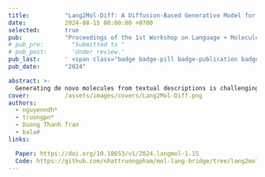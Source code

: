 ```yaml
---
title:          "Lang2Mol-Diff: A Diffusion-Based Generative Model for Language-to-Molecule Translation Leveraging SELFIES Representation"
date:           2024-08-15 00:00:00 +0700
selected:       true
pub:            "Proceedings of the 1st Workshop on Language + Molecules (ACL 2024 Workshop)"
# pub_pre:        "Submitted to "
# pub_post:       'Under review.'
pub_last:       ' <span class="badge badge-pill badge-publication badge-pub-conf">Conf</span>'
pub_date:       "2024"

abstract: >-
  Generating de novo molecules from textual descriptions is challenging due to potential issues with molecule validity in SMILES representation and limitations of autoregressive models. This work introduces Lang2Mol-Diff, a diffusion-based language-to-molecule generative model using the SELFIES representation. Specifically, Lang2Mol-Diff leverages the strengths of two state-of-the-art molecular generative models: BioT5 and TGM-DLM. By employing BioT5 to tokenize the SELFIES representation, Lang2Mol-Diff addresses the validity issues associated with SMILES strings. Additionally, it incorporates a text diffusion mechanism from TGM-DLM to overcome the limitations of autoregressive models in this domain. To the best of our knowledge, this is the first study to leverage the diffusion mechanism for text-based de novo molecule generation using the SELFIES molecular string representation. Performance evaluation on the L+M-24 benchmark dataset shows that Lang2Mol-Diff outperforms all existing methods for molecule generation in terms of validity. Our code and pre-processed data are available at https://github.com/nhattruongpham/mol-lang-bridge/tree/lang2mol/.
cover:          /assets/images/covers/Lang2Mol-Diff.png
authors:
  - nguyenndh*
  - truongpn*
  - Duong Thanh Tran
  - bala#
links:

  Paper: https://doi.org/10.18653/v1/2024.langmol-1.15
  Code: https://github.com/nhattruongpham/mol-lang-bridge/tree/lang2mol
---
```

